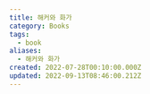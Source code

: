 ```yaml
---
title: 해커와 화가
category: Books
tags:
  - book
aliases:
  - 해커와 화가
created: 2022-07-28T00:10:00.000Z
updated: 2022-09-13T08:46:00.212Z
---
```


<Metadata />
